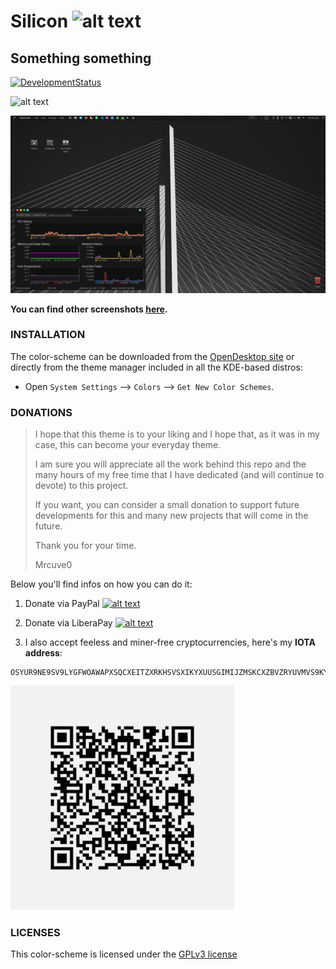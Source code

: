 # Silicon ![alt text](https://raw.githubusercontent.com/Mrcuve0/Aritim-Dark/master/Silicon_Logo.png)

<!-- TODO find description-->
## Something something

[![DevelopmentStatus](https://img.shields.io/badge/Development-Ongoing-brightgreen.svg)](https://img.shields.io/badge/Development-Ongoing-brightgreen.svg)

<!-- TODO add screenshots -->
![alt text](https://raw.githubusercontent.com/Mrcuve0/Silicon/master/KDE/screenshots/CleanDesktop.png)

![alt text](https://raw.githubusercontent.com/Mrcuve0/Silicon/master/KDE/screenshots/SystemMonitor.png)

<!-- TODO other screenshots link-->
**You can find other screenshots [here](https://www.pling.com/p//).**

<!-- TODO add link to product -->
### **INSTALLATION**
The color-scheme can be downloaded from the [OpenDesktop site](https://www.pling.com/p//) or directly from the theme manager included in all the KDE-based distros:

* Open `System Settings` --> `Colors` --> `Get New Color Schemes`.

### **DONATIONS**

> I hope that this theme is to your liking and I hope that, as it was in my case, this can become your everyday theme.
>
> I am sure you will appreciate all the work behind this repo and the many hours of my free time that I have dedicated (and will continue to devote) to this project.
> 
> If you want, you can consider a small donation to support future developments for this and many new projects that will come in the future.
>
> Thank you for your time.
> 
>Mrcuve0

Below you'll find infos on how you can do it:

1. Donate via PayPal [![alt text](https://www.paypal.com/en_US/i/btn/btn_donate_LG.gif)](https://paypal.me/mrcuve0)

2. Donate via LiberaPay [![alt text](https://liberapay.com/assets/widgets/donate.svg)](https://liberapay.com/Mrcuve0/donate)

3. I also accept feeless and miner-free cryptocurrencies, here's my **IOTA address**:
```
OSYUR9NE9SV9LYGFWOAWAPXSQCXEITZXRKHSVSXIKYXUUSGIMIJZMSKCXZBVZRYUVMVS9KYNENVZVVULADJWOUUYBX
```
![alt text](https://raw.githubusercontent.com/Mrcuve0/Silicon/master/QRCode.jpg)

### **LICENSES**
This color-scheme is licensed under the [GPLv3 license](https://raw.githubusercontent.com/Mrcuve0/Silicon/KDE/colorScheme/LICENSE)
